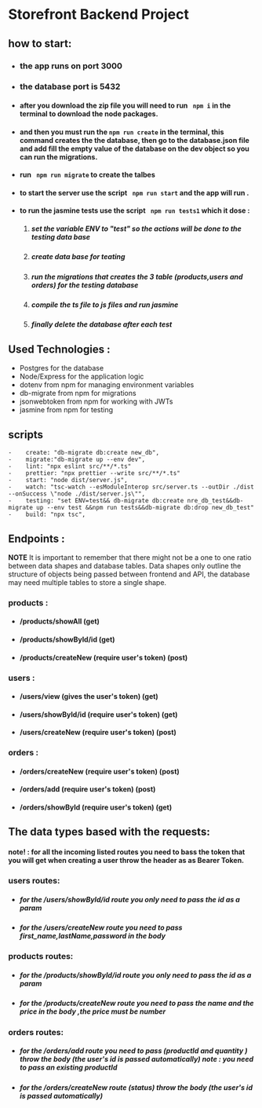 # Storefront Backend Project

 ## how to start:

 - ### the app runs on port 3000
 - ### the database  port is  5432


- #### after you download the zip file you will need to run ``` npm i``` in the terminal to download the node packages.

- #### and then you must run the ```npm run create``` in the terminal, this command creates the the database, then go to the database.json file and add fill the empty value of the database on the dev object so you can run the migrations.

- #### run ``` npm run migrate``` to create the talbes

- #### to start the server use the script ``` npm run start``` and the app will run  .

- #### to run the jasmine tests use the script ``` npm run tests1``` which it dose :

  1. ##### set the variable ENV to "test" so the actions will be done to the testing data base
  2. ##### create data base for teating 
  3. ##### run the migrations that creates the 3 table (products,users and orders) for the testing database
  4. ##### compile the ts file  to js files and run jasmine  
  5. ##### finally delete the database after each test


 ## Used Technologies :
- Postgres for the database
- Node/Express for the application logic
- dotenv from npm for managing environment variables
- db-migrate from npm for migrations
- jsonwebtoken from npm for working with JWTs
- jasmine from npm for testing

## scripts
```
-    create: "db-migrate db:create new_db",
-    migrate:"db-migrate up --env dev",
-    lint: "npx eslint src/**/*.ts"
-    prettier: "npx prettier --write src/**/*.ts"
-    start: "node dist/server.js",
-    watch: "tsc-watch --esModuleInterop src/server.ts --outDir ./dist --onSuccess \"node ./dist/server.js\"",
-    testing: "set ENV=test&& db-migrate db:create nre_db_test&&db-migrate up --env test &&npm run tests&&db-migrate db:drop new_db_test"
-    build: "npx tsc",
```


## Endpoints :

**NOTE** It is important to remember that there might not be a one to one ratio between data shapes and database tables. Data shapes only outline the structure of objects being passed between frontend and API, the database may need multiple tables to store a single shape. 
### products :
- #### /products/showAll (get)
- #### /products/showById/id (get)
- #### /products/createNew (require user's token) (post)
### users :
- #### /users/view   (gives the  user's token) (get)
- #### /users/showById/id (require user's token) (get)
- #### /users/createNew  (require user's token) (post)
### orders :
- #### /orders/createNew   (require user's token) (post)
- #### /orders/add  (require user's token) (post)
- #### /orders/showById  (require user's token) (get)



## The data types based with the requests:
#### note! : for all the incoming listed routes you need to bass the token that you will get when creating a user throw the header as as Bearer Token.

### users routes:
  
- ##### for the  /users/showById/id route you only need to pass the id as a param
- ##### for the /users/createNew route you need to pass first_name,lastName,password in the body

### products routes:
   
- ##### for the /products/showById/id route  you only need to pass the id as a param
- ##### for the /products/createNew route you need to pass the name and the price in the body ,the price must be number

### orders routes:
- ##### for the /orders/add route  you need to pass (productId and quantity ) throw the body (the user's id is passed automatically) note : you need to pass an existing productId
- ##### for the /orders/createNew route (status) throw the body (the user's id is passed automatically)


